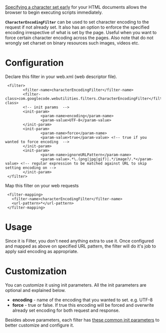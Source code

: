 [Specifying a character set early](http://code.google.com/speed/page-speed/docs/rendering.html#SpecifyCharsetEarly) for your HTML documents allows the browser to begin executing scripts immediately.

**`CharacterEncodingFilter`** can be used to set character encoding to the request if not already set. It also has an option to enforce the specified encoding irrespective of what is set by the page. Useful when you want to force certain character encoding across the pages. Also note that do not wrongly set charset on binary resources such images, videos etc.


# Configuration #

Declare this filter in your web.xml (web descriptor file).

```
 <filter>
        <filter-name>characterEncodingFilter</filter-name>
        <filter-class>com.googlecode.webutilities.filters.CharacterEncodingFilter</filter-class>
        <!-- init params  -->
        <init-param>
                <param-name>encoding</param-name>
                <param-value>UTF-8</param-value>
        </init-param>
        <init-param>
                <param-name>force</param-name>
                <param-value>true</param-value> <!-- true if you wanted to force encoding  -->
        </init-param>
        <init-param>
                <param-name>ignoreURLPattern</param-name>
                <param-value>.*\.(png|jpg|gif)|.*/image?/.*</param-value> <!-- regular expression to be matched against URL to skip setting encoding on -->
        </init-param>
 </filter>
```

Map this filter on your web requests

```
 <filter-mapping>
   <filter-name>characterEncodingFilter</filter-name>
   <url-pattern>*</url-pattern>
 </filter-mapping>
```

# Usage #

Since it is Filter, you don't need anything extra to use it. Once configured and mapped as above on specified URL pattern, the filter will do it's job to apply said encoding as appropriate.

# Customization #

You can customize it using init parameters. All the init parameters are optional and explained below.

  * **encoding** - name of the encoding that you wanted to set. e.g. UTF-8
  * **force** - true or false. If true this encoding will be forced and overwrite already set encoding for both request and response.

Besides above parameters, each filter has [these  common init parameters](CommonFilterParameters.md) to better customize and configure it.